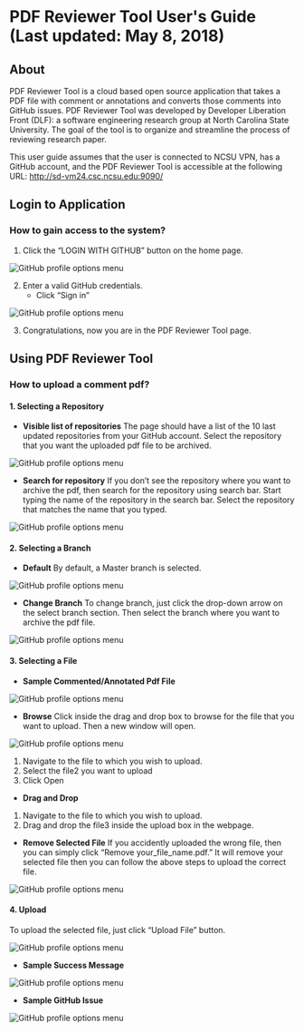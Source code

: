 # PDF Reviewer Tool User&#39;s Guide (Last updated: May 8, 2018)

## About 
PDF Reviewer Tool is a cloud based open source application that takes a PDF file with comment or annotations and converts those comments into GitHub issues. PDF Reviewer Tool was developed by Developer Liberation Front (DLF): a software engineering research group at North Carolina State University. The goal of the tool is to organize and streamline the process of reviewing research paper. 

This user guide assumes that the user is connected to NCSU VPN, has a GitHub account, and the PDF Reviewer Tool is accessible at the following URL: http://sd-vm24.csc.ncsu.edu:9090/ 

## Login to Application
### How to gain access to the system?
1. Click the “LOGIN WITH GITHUB” button on the home page.

![GitHub profile options menu](./assets/userGuides/LoginButton.png)

2. Enter a valid GitHub credentials.
	* Click “Sign in” 

![GitHub profile options menu](./assets/userGuides/GitHubOauth2Page.png)

3. Congratulations, now you are in the PDF Reviewer Tool page. 

## Using PDF Reviewer Tool
### How to upload a comment pdf?
#### 1. Selecting a Repository
- **Visible list of repositories**
The page should have a list of the 10 last updated repositories from your GitHub account. Select the repository that you want the uploaded pdf file to be archived. 

![GitHub profile options menu](./assets/userGuides/RecentlyUsed10Repos.png)

- **Search for repository**
If you don’t see the repository where you want to archive the pdf, then search for the repository using search bar. Start typing the name of the repository in the search bar. Select the repository that matches the name that you typed.

![GitHub profile options menu](./assets/userGuides/SearchForRepo.png)

#### 2. Selecting a Branch
- **Default**
By default, a Master branch is selected. 

![GitHub profile options menu](./assets/userGuides/DefaultBranch.png)

- **Change Branch**
To change branch, just click the drop-down arrow on the select branch section. Then select the branch where you want to archive the pdf file.

![GitHub profile options menu](./assets/userGuides/ChangeDefaultBranch.png)

#### 3. Selecting a File 
- **Sample Commented/Annotated Pdf File**

![GitHub profile options menu](./assets/userGuides/SampleCommentedPdfFile.png)
- **Browse**
Click inside the drag and drop box to browse for the file that you want to upload. Then a new window will open.

![GitHub profile options menu](./assets/userGuides/Browse_DragandDropFile.png)

1.  Navigate to the file to which you wish to upload.
2. Select the file2 you want to upload 
3. Click Open

- **Drag and Drop**
1. Navigate to the file to which you wish to upload.
2. Drag and drop the file3 inside the upload box in the webpage. 

- **Remove Selected File**
If you accidently uploaded the wrong file, then you can simply click “Remove your_file_name.pdf.” It will remove your selected file then you can follow the above steps to upload the correct file.

![GitHub profile options menu](./assets/userGuides/RemoveUploadedFile.png)

#### 4. Upload
To upload the selected file, just click “Upload File” button.

![GitHub profile options menu](./assets/userGuides/UploadingPDFFile.png)

- **Sample Success Message**

![GitHub profile options menu](./assets/userGuides/SampleSuccessMessage.png)

- **Sample GitHub Issue**

![GitHub profile options menu](./assets/userGuides/SampleGitHubIssues.png)



